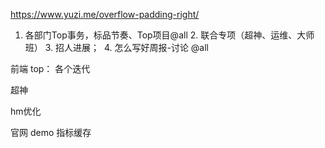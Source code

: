 

https://www.yuzi.me/overflow-padding-right/



1. 各部门Top事务，标品节奏、Top项目@all 2. 联合专项（超神、运维、大师班） 3. 招人进展；  4. 怎么写好周报-讨论 @all



前端
top：
各个迭代

超神

hm优化

官网
demo
指标缓存






